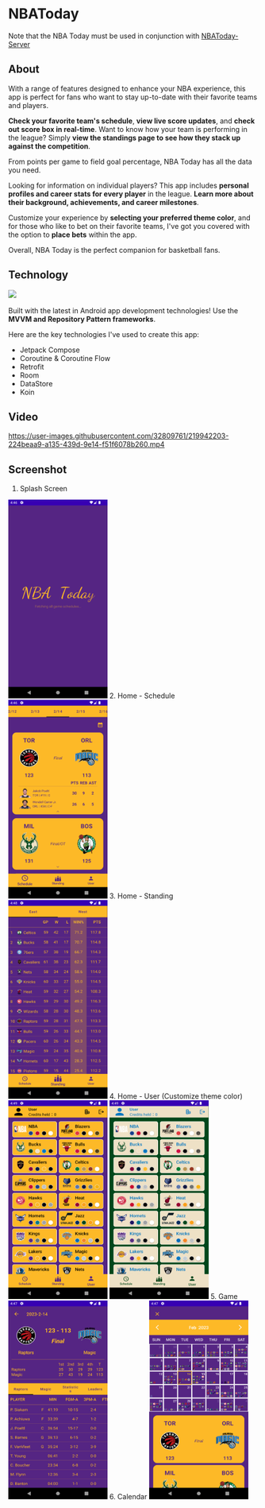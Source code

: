 # NBAToday
Note that the NBA Today must be used in conjunction with [NBAToday-Server](https://github.com/s2g090123/NBAToday-Server)

## About
With a range of features designed to enhance your NBA experience, this app is perfect for fans who want to stay up-to-date with their favorite teams and players.

**Check your favorite team's schedule**, **view live score updates**, and **check out score box in real-time**. Want to know how your team is performing in the league? Simply **view the standings page to see how they stack up against the competition**.

From points per game to field goal percentage, NBA Today has all the data you need.

Looking for information on individual players? This app includes **personal profiles and career stats for every player** in the league. **Learn more about their background, achievements, and career milestones**.

Customize your experience by **selecting your preferred theme color**, and for those who like to bet on their favorite teams, I've got you covered with the option to **place bets** within the app.

Overall, NBA Today is the perfect companion for basketball fans.

## Technology
[![](https://mermaid.ink/img/pako:eNp9kU1vwjAMQP9K5RNIoN17mDT6wTrBhWo7jHAwrRnVmrhK0yEE_Pe56eiBw3JK8p6d2L5AwSVBCF8Wm2Ow2igTyHrZKnjPlDKTiHXDLe5rmirYBfP581VBWvPpKXfoSME1WEwUfFR0WkumWsF0SLH4cyO23LnKeDUSdUOSsHJsz_-7sbgxOsxFpVGNejVIfB7NjnLubPGIU8ErLrB-oImnSx_sLB8qN6KlR69Sd072h6wUO4DUg6yPYdajn_nrt-3wxz228soOZqDJaqxK6eilFxW4I2lhoWxLtN8KlLmJh53j_GwKCJ3taAZdU0o74wplEBrCA9bteJuUfbvuZoPmU35yP5KH62GKfpi3X9lakCE?type=png)](https://mermaid.live/edit#pako:eNp9kU1vwjAMQP9K5RNIoN17mDT6wTrBhWo7jHAwrRnVmrhK0yEE_Pe56eiBw3JK8p6d2L5AwSVBCF8Wm2Ow2igTyHrZKnjPlDKTiHXDLe5rmirYBfP581VBWvPpKXfoSME1WEwUfFR0WkumWsF0SLH4cyO23LnKeDUSdUOSsHJsz_-7sbgxOsxFpVGNejVIfB7NjnLubPGIU8ErLrB-oImnSx_sLB8qN6KlR69Sd072h6wUO4DUg6yPYdajn_nrt-3wxz228soOZqDJaqxK6eilFxW4I2lhoWxLtN8KlLmJh53j_GwKCJ3taAZdU0o74wplEBrCA9bteJuUfbvuZoPmU35yP5KH62GKfpi3X9lakCE)

Built with the latest in Android app development technologies! Use the **MVVM and Repository Pattern frameworks**.

Here are the key technologies I've used to create this app:
- Jetpack Compose
- Coroutine & Coroutine Flow
- Retrofit
- Room
- DataStore
- Koin

## Video
https://user-images.githubusercontent.com/32809761/219942203-224beaa9-a135-439d-9e14-f51f6078b260.mp4

## Screenshot
1. Splash Screen
<img src="https://github.com/s2g090123/NBAToday/blob/master/image/Screenshot_1676796391.png"  width="200" height="400">
2. Home - Schedule
<img src="https://github.com/s2g090123/NBAToday/blob/master/image/Screenshot_1676796416.png"  width="200" height="400">
3. Home - Standing
<img src="https://github.com/s2g090123/NBAToday/blob/master/image/Screenshot_1676796494.png"  width="200" height="400">
4. Home - User (Customize theme color)
<img src="https://github.com/s2g090123/NBAToday/blob/master/image/Screenshot_1676796545.png"  width="200" height="400">
<img src="https://github.com/s2g090123/NBAToday/blob/master/image/Screenshot_1676796556.png"  width="200" height="400">
5. Game
<img src="https://github.com/s2g090123/NBAToday/blob/master/image/Screenshot_1676796441.png"  width="200" height="400">
6. Calendar
<img src="https://github.com/s2g090123/NBAToday/blob/master/image/Screenshot_1676796475.png"  width="200" height="400">
